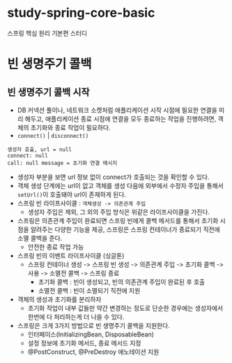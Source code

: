 # study-spring-core-basic
스프링 핵심 원리 기본편 스터디

# 빈 생명주기 콜백

## 빈 생명주기 콜백 시작 
- DB 커넥션 풀이나, 네트워크 소켓처럼 애플리케이션 시작 시점에 필요한 연결을 미리 해두고, 애플리케이션 종료 시점에 연결을 모두 종료하는 작업을 진행하려면, 객체의 초기화와 종료 작업이 필요하다.
- `connect()` | `disconnect()`

```
생성자 호출, url = null
connect: null
call: null message = 초기화 연결 메시지
```
- 생성자 부분을 보면 url 정보 없이 connect가 호출되는 것을 확인할 수 있다. 
- 객체 생성 단계에는 url이 없고 객체를 생성 다음에 외부에서 수정자 주입을 통해서 `setUrl()`이 호출돼야 url이 존재하게 된다. 
- 스프링 빈 라이프사이클 : `객체생성 -> 의존관계 주입` 
  - 생성자 주입은 제외, 그 외의 주입 방식은 위같은 라이프사이클을 가진다. 
- 스프링은 의존관계 주입이 완료되면 스프링 빈에게 콜백 메서드를 통해서 초기화 시점을 알려주는 다양한 기능을 제공, 스프링은 스프링 컨테이너가 종료되기 직전에 소멸 콜백을 준다.
  - 안전한 종료 작업 가능 
- 스프링 빈의 이벤트 라이프사이클 (싱글톤)
  - 스프링 컨테이너 생성 -> 스프링 빈 생성 -> 의존관계 주입 -> 초기화 콜백 -> 사용 -> 소멸전 콜백 -> 스프링 종료 
    - 초기화 콜백 : 빈이 생성되고, 빈의 의존관계 주입이 완료된 후 호출
    - 소멸전 콜백 : 빈이 소멸되기 직전에 지원 
- 객체의 생성과 초기화를 분리하자 
  - 초기화 작업이 내부 값들만 약간 변경하는 정도로 단순한 경우에는 생성자에서 한번에 다 처리하는게 더 나을 수 있다.
- 스프링은 크게 3가지 방법으로 빈 생명주기 콜백을 지원한다. 
  - 인터페이스(InitializingBean, DisposableBean)
  - 설정 정보에 초기화 메서드, 종료 메서드 지정 
  - @PostConstruct, @PreDestroy 애노테이션 지원
